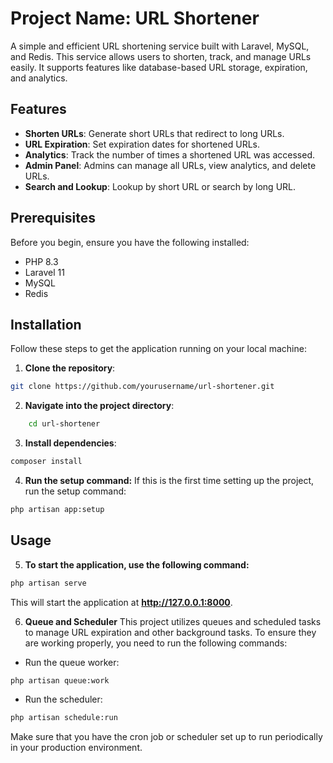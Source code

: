 # Project Name: URL Shortener

A simple and efficient URL shortening service built with Laravel, MySQL, and Redis. This service allows users to shorten, track, and manage URLs easily. It supports features like database-based URL storage, expiration, and analytics.

## Features

-   **Shorten URLs**: Generate short URLs that redirect to long URLs.
-   **URL Expiration**: Set expiration dates for shortened URLs.
-   **Analytics**: Track the number of times a shortened URL was accessed.
-   **Admin Panel**: Admins can manage all URLs, view analytics, and delete URLs.
-   **Search and Lookup**: Lookup by short URL or search by long URL.

## Prerequisites

Before you begin, ensure you have the following installed:

-   PHP 8.3
-   Laravel 11
-   MySQL
-   Redis

## Installation

Follow these steps to get the application running on your local machine:

1. **Clone the repository**:

```bash
git clone https://github.com/yourusername/url-shortener.git
```
2. **Navigate into the project directory**:

```bash
    cd url-shortener
```

3. **Install dependencies**:

```bash
composer install
```

4. **Run the setup command:** If this is the first time setting up the project, run the setup command:

```bash
php artisan app:setup
```

## Usage

5. **To start the application, use the following command:**

```bash
php artisan serve
```

This will start the application at **http://127.0.0.1:8000**.

6. **Queue and Scheduler**
   This project utilizes queues and scheduled tasks to manage URL expiration and other background tasks. To ensure they are working properly, you need to run the following commands:

-   Run the queue worker:

```bash
php artisan queue:work
```

-   Run the scheduler:

```bash
php artisan schedule:run
```

Make sure that you have the cron job or scheduler set up to run periodically in your production environment.
